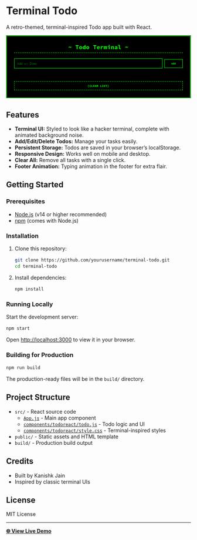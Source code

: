 # Terminal Todo

A retro-themed, terminal-inspired Todo app built with React.

![screenshot](./public/images/todo.png)

## Features

- **Terminal UI:** Styled to look like a hacker terminal, complete with animated background noise.
- **Add/Edit/Delete Todos:** Manage your tasks easily.
- **Persistent Storage:** Todos are saved in your browser’s localStorage.
- **Responsive Design:** Works well on mobile and desktop.
- **Clear All:** Remove all tasks with a single click.
- **Footer Animation:** Typing animation in the footer for extra flair.

## Getting Started

### Prerequisites

- [Node.js](https://nodejs.org/) (v14 or higher recommended)
- [npm](https://www.npmjs.com/) (comes with Node.js)

### Installation

1. Clone this repository:
   ```sh
   git clone https://github.com/yourusername/terminal-todo.git
   cd terminal-todo
   ```

2. Install dependencies:
   ```sh
   npm install
   ```

### Running Locally

Start the development server:
```sh
npm start
```
Open [http://localhost:3000](http://localhost:3000) to view it in your browser.

### Building for Production

```sh
npm run build
```
The production-ready files will be in the `build/` directory.

## Project Structure

- `src/` - React source code
  - [`App.js`](src/App.js) - Main app component
  - [`components/todoreact/todo.js`](src/components/todoreact/todo.js) - Todo logic and UI
  - [`components/todoreact/style.css`](src/components/todoreact/style.css) - Terminal-inspired styles
- `public/` - Static assets and HTML template
- `build/` - Production build output

## Credits

- Built by Kanishk Jain
- Inspired by classic terminal UIs

## License

MIT License

---

**[🌐 View Live Demo](https://terminaltodo.netlify.app/)**  